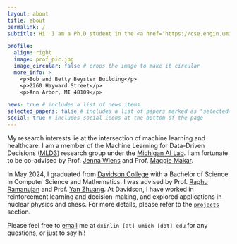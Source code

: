 ```yaml
---
layout: about
title: about
permalink: /
subtitle: Hi! I am a Ph.D student in the <a href='https://cse.engin.umich.edu/'>Computer Science & Engineering</a> at the University of Michigan. All my academic works are under the name Xin Lin. However, I generally prefer to be called by Donald.

profile:
  align: right
  image: prof_pic.jpg
  image_circular: false # crops the image to make it circular
  more_info: >
    <p>Bob and Betty Beyster Building</p>
    <p>2260 Hayward Street</p>
    <p>Ann Arbor, MI 48109</p>

news: true # includes a list of news items
selected_papers: false # includes a list of papers marked as "selected={true}"
social: true # includes social icons at the bottom of the page
---
```


My research interests lie at the intersection of machine learning and healthcare. I am a member of the Machine Learning for Data-Driven Decisions ([MLD3](https://wiens-group.engin.umich.edu/)) research group under the [Michigan AI Lab](https://ai.engin.umich.edu/). I am fortunate to be co-advised by Prof. [Jenna Wiens](https://public.websites.umich.edu/~wiensj/) and Prof. [Maggie Makar](https://mymakar.github.io/).

In May 2024, I graduated from [Davidson College](https://www.davidson.edu/) with a Bachelor of Science in Computer Science and Mathematics. I was advised by Prof. [Raghu Ramanujan](https://www.davidson.edu/people/raghu-ramanujan) and Prof. [Yan Zhuang](https://yanzhuang.name/). At Davidson, I have worked in reinforcement learning and decision-making, and explored applications in nuclear physics and chess. For more details, please refer to the [`projects`](https://donaldlin30.github.io/projects/) section.

Please feel free to [email](mailto:dxinlin@umich.edu) me at `dxinlin [at] umich [dot] edu` for any questions, or just to say hi!
